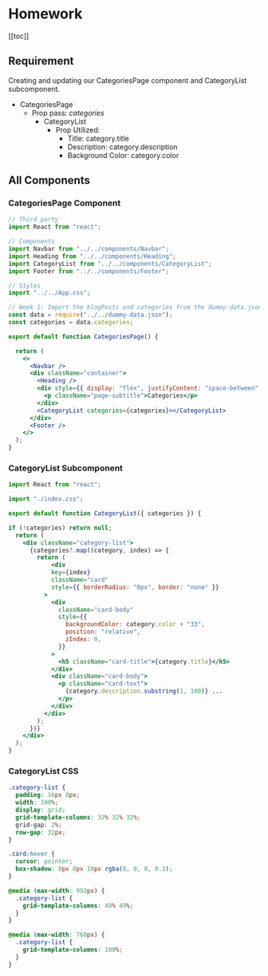 # Homework

[[toc]]

## Requirement
Creating and updating our CategoriesPage component and CategoryList subcomponent.

- CategoriesPage
    - Prop pass: *categories*
        - CategoryList
            - Prop Utilized:
                - Title: category.title
                - Description: category.description
                - Background Color: category.color


## All Components
### CategoriesPage Component

```jsx
// Third party
import React from "react";

// Components
import Navbar from "../../components/Navbar";
import Heading from "../../components/Heading";
import CategoryList from "../../components/CategoryList";
import Footer from "../../components/Footer";

// Styles
import "../../App.css";

// Week 1: Import the blogPosts and categories from the dummy-data.json file
const data = require("../../dummy-data.json");
const categories = data.categories;

export default function CategoriesPage() {

  return (
    <>
      <Navbar />
      <div className="container">
        <Heading />
        <div style={{ display: "flex", justifyContent: "space-between" }}>
          <p className="page-subtitle">Categories</p>
        </div>
        <CategoryList categories={categories}></CategoryList>
      </div>
      <Footer />
    </>
  );
}

```

### CategoryList Subcomponent
```jsx
import React from "react";

import "./index.css";

export default function CategoryList({ categories }) {

if (!categories) return null;
  return (
    <div className="category-list">
      {categories?.map((category, index) => {
        return (
            <div
            key={index}
            className="card"
            style={{ borderRadius: "0px", border: "none" }}
          >
            <div
              className="card-body"
              style={{
                backgroundColor: category.color + "33",
                position: "relative",
                zIndex: 0,
              }}
            >
              <h5 className="card-title">{category.title}</h5>
            </div>
            <div className="card-body">
              <p className="card-text">
                {category.description.substring(1, 100)} ...
              </p>
            </div>
          </div>
        );
      })}
    </div>
  );
}
```

### CategoryList CSS

```css
.category-list {
  padding: 16px 0px;
  width: 100%;
  display: grid;
  grid-template-columns: 32% 32% 32%;
  grid-gap: 2%;
  row-gap: 32px;
}

.card:hover {
  cursor: pointer;
  box-shadow: 0px 0px 10px rgba(0, 0, 0, 0.3);
}

@media (max-width: 992px) {
  .category-list {
    grid-template-columns: 49% 49%;
  }
}

@media (max-width: 768px) {
  .category-list {
    grid-template-columns: 100%;
  }
}
```
